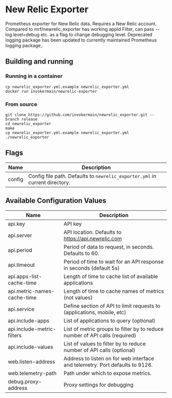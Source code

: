 # New Relic Exporter

Prometheus exporter for New Relic data.
Requires a New Relic account.
Compared to mrf/newrelic_exporter has working appId Filter, can pass --log.level=debug etc. as a flag to change debugging level.
Deprecated logging package has been updated to currently maintained Prometheus logging package,.
## Building and running

### Running in a container

    cp newrelic_exporter.yml.example newrelic_exporter.yml
	docker run invokermain/newrelic-exporter

### From source

	git clone https://github.com/invokermain/newrelic_exporter.git --branch release
	cd newrelic_exporter
    make
    cp newrelic_exporter.yml.example newrelic_exporter.yml
    ./newrelic_exporter

## Flags

Name               | Description
-------------------|------------
config             | Config file path. Defaults to `newrelic_exporter.yml` in current directory.

## Available Configuration Values

Name                        | Description
----------------------------|------------
api.key                     | API key
api.server                  | API location.  Defaults to https://api.newrelic.com
api.period                  | Period of data to request, in seconds.  Defaults to 60.
api.timeout                 | Period of time to wait for an API response in seconds (default 5s)
api.apps-list-cache-time    | Length of time to cache list of available applications
api.metric-names-cache-time | Length of time to cache names of metrics (not values)
api.service                 | Define section of API to limit requests to (applications, mobile, etc)
api.include-apps            | List of applications to query (optional)
api.include-metric-filters  | List of metric groups to filter by to reduce number of API calls (required)
api.include-values          | List of values to filter by to reduce number of API calls (optional)
web.listen-address          | Address to listen on for web interface and telemetry.  Port defaults to 9126.
web.telemetry-path          | Path under which to expose metrics.
debug.proxy-address         | Proxy settings for debugging
